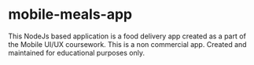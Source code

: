 # mobile-meals-app
This NodeJs based application is a food delivery app created as a part of the Mobile UI/UX coursework. This is a non commercial app. Created and maintained for educational purposes only.
